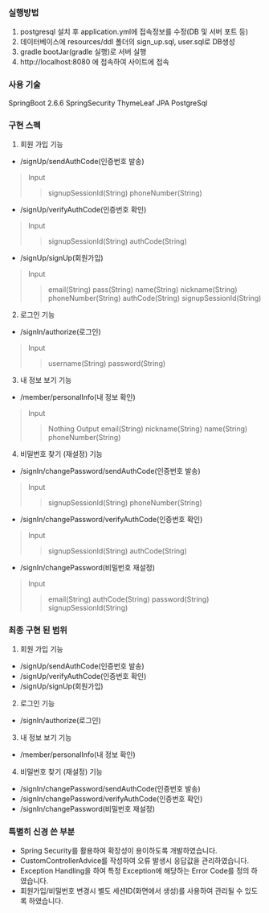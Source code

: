 ### 실행방법
1. postgresql 설치 후 application.yml에 접속정보를 수정(DB 및 서버 포트 등)
2. 데이터베이스에 resources/ddl 폴더의 sign_up.sql, user.sql로 DB생성
3. gradle bootJar(gradle 실행)로 서버 실행
4. http://localhost:8080 에 접속하여 사이트에 접속
### 사용 기술
SpringBoot 2.6.6
SpringSecurity
ThymeLeaf
JPA
PostgreSql

### 구현 스펙
1. 회원 가입 기능 
- /signUp/sendAuthCode(인증번호 발송)
> Input
>> signupSessionId(String)
>> phoneNumber(String)
- /signUp/verifyAuthCode(인증번호 확인)
> Input
>> signupSessionId(String)
>> authCode(String)
- /signUp/signUp(회원가입)
> Input
>> email(String)
>> pass(String)
>> name(String)
>> nickname(String)
>> phoneNumber(String)
>> authCode(String)
>> signupSessionId(String)

2. 로그인 기능
- /signIn/authorize(로그인)
> Input
>> username(String)
>> password(String)

3. 내 정보 보기 기능
 - /member/personalInfo(내 정보 확인)
> Input
>> Nothing
> Output
>> email(String)
>> nickname(String)
>> name(String)
>> phoneNumber(String)

4. 비밀번호 찾기 (재설정) 기능
 - /signIn/changePassword/sendAuthCode(인증번호 발송)
> Input
>> signupSessionId(String)
>> phoneNumber(String)
 - /signIn/changePassword/verifyAuthCode(인증번호 확인)
> Input
>> signupSessionId(String)
>> authCode(String)
 - /signIn/changePassword(비밀번호 재설정)
> Input
>> email(String)
>> authCode(String)
>> password(String)
>> signupSessionId(String)
    
### 최종 구현 된 범위
1. 회원 가입 기능
- /signUp/sendAuthCode(인증번호 발송)
- /signUp/verifyAuthCode(인증번호 확인)
- /signUp/signUp(회원가입)
2. 로그인 기능
- /signIn/authorize(로그인)
3. 내 정보 보기 기능
 - /member/personalInfo(내 정보 확인)
4. 비밀번호 찾기 (재설정) 기능
 - /signIn/changePassword/sendAuthCode(인증번호 발송)
 - /signIn/changePassword/verifyAuthCode(인증번호 확인)
 - /signIn/changePassword(비밀번호 재설정)

### 특별히 신경 쓴 부분
 - Spring Security를 활용하여 확장성이 용이하도록 개발하였습니다.
 - CustomControllerAdvice를 작성하여 오류 발생시 응답값을 관리하였습니다.
 - Exception Handling을 하여 특정 Exception에 해당하는 Error Code를 정의 하였습니다.
 - 회원가입/비밀번호 변경시 별도 세션ID(화면에서 생성)를 사용하여 관리될 수 있도록 하였습니다.